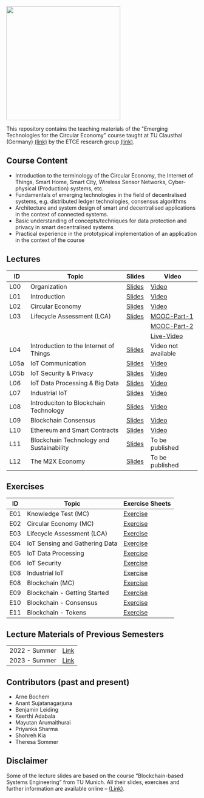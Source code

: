 <img src="https://www.presse.tu-clausthal.de/fileadmin/Presse/images/Corporate_Design/Logo/Logo_TUC_en_CMYK.jpg" width="300">

This repository contains the teaching materials of the "Emerging Technologies for the Circular Economy" course taught at TU Clausthal (Germany) [(link)](https://www.isse.tu-clausthal.de/en/) by the ETCE research group [(link)](https://etce-lab.com).

## Course Content

- Introduction to the terminology of the Circular Economy, the Internet of Things, Smart Home, Smart City, Wireless Sensor Networks, Cyber-physical (Production) systems, etc.
- Fundamentals of emerging technologies in the field of decentralised systems, e.g. distributed ledger technologies, consensus algorithms
- Architecture and system design of smart and decentralised applications in the context of connected systems.
- Basic understanding of concepts/techniques for data protection and privacy in smart decentralised systems
- Practical experience in the prototypical implementation of an application in the context of the course

## Lectures

| ID   | Topic                                    | Slides                                                            | Video                                                                                                          |
|------|------------------------------------------|-------------------------------------------------------------------|----------------------------------------------------------------------------------------------------------------|
| L00  | Organization                             | [Slides](ETCE-L00-Organization.pdf)                               | [Video](https://video.tu-clausthal.de/vorlesung/1381.html#k=1) |
| L01  | Introduction                             | [Slides](ETCE-L01-Introduction.pdf)                               | [Video](https://video.tu-clausthal.de/vorlesung/1381.html#k=2) |
| L02  | Circular Economy                         | [Slides](ETCE-L02-Circular-Economy.pdf)                           | [Video](https://video.tu-clausthal.de/vorlesung/1381.html#k=3) |
| L03  | Lifecycle Assessment (LCA)               | [Slides](ETCE-L03-Lifecycle-Assessment.pdf)                       | [MOOC-Part-1](https://ltg.etce-lab.de/#/id/65d0ac316ded5d72a556a026) |
|      |                                          |                                                                   | [MOOC-Part-2](https://ltg.etce-lab.de/#/id/65d0ac316ded5d72a556a03e) |
|      |                                          |                                                                                                                                                                 | [Live-Video](https://video.tu-clausthal.de/vorlesung/1381.html#k=4) |
| L04  | Introduction to the Internet of Things   | [Slides](ETCE-L04-Introduction-to-the-IoT.pdf)                    | Video not available |
| L05a | IoT Communication                        | [Slides](ETCE-L05a-IoT-Communications.pdf)                        | [Video](https://video.tu-clausthal.de/vorlesung/1381.html#k=6) |
| L05b | IoT Security & Privacy                   | [Slides](ETCE-L05b-IoT-Security-and-Privacy.pdf)                  | [Video](https://video.tu-clausthal.de/vorlesung/1381.html#k=7) |
| L06  | IoT Data Processing & Big Data           | [Slides](ETCE-L06-IoT-Data-Processing-and-BigData.pdf)            | [Video](https://video.tu-clausthal.de/vorlesung/1381.html#k=8) |
| L07  | Industrial IoT                           | [Slides](ETCE-L07-IIoT.pdf)                                       | [Video](https://video.tu-clausthal.de/vorlesung/1381.html#k=9) |
| L08  | Introduciton to Blockchain Technology    | [Slides](ETCE-L08-BC1--Introduction-to-Blockchain-Technology.pdf) | [Video](https://video.tu-clausthal.de/vorlesung/1381.html#k=10) |
| L09  | Blockchain Consensus                     | [Slides](ETCE-L09-BC2--Consensus.pdf)                             | [Video](https://video.tu-clausthal.de/vorlesung/1381.html#k=11) |
| L10  | Ethereum and Smart Contracts             | [Slides](ETCE-L10-BC3--Ethereum-and-Smart-Contracts.pdf)          | [Video](https://video.tu-clausthal.de/vorlesung/1381.html#k=12) |
| L11  | Blockchain Technology and Sustainability | [Slides](ETCE-L11-BC4--Blockchain-Sustainability.pdf)             | To be published |
| L12  | The M2X Economy                          | [Slides](ETCE-L12-The-M2X-Economy.pdf)                            | To be published |

## Exercises

| ID    | Topic                                   | Exercise Sheets                                    |
|-------|-----------------------------------------|----------------------------------------------------|
| E01   | Knowledge Test (MC)                     | [Exercise](Exercises/E01-Inital-MC-Knowledgetest.pdf)   |
| E02   | Circular Economy (MC)                   | [Exercise](Exercises/E02-CE-MC-Test.pdf)           |
| E03   | Lifecycle Assessment (LCA)              | [Exercise](Exercises/E03-LCA.pdf) |
| E04   | IoT Sensing and Gathering Data          | [Exercise](Exercises/E04-Iot-Sensing.pdf) |
| E05   | IoT Data Processing                     | [Exercise](Exercises/E05-IoT-Proceessing.pdf) |
| E06   | IoT Security                            | [Exercise](Exercises/E06-IoT-Security.pdf) |
| E08   | Industrial IoT                          | [Exercise](Exercises/E07-IIoT.pdf) |
| E08   | Blockchain (MC)                         | [Exercise](Exercises/E08-BC-MC-Quiz.pdf) |
| E09   | Blockchain - Getting Started            | [Exercise](Exercises/E09-Blockchain.pdf) |
| E10   | Blockchain - Consensus                  | [Exercise](Exercise/E10-Blockchain-Consensus.pdf) |
| E11   | Blockchain - Tokens                     | [Exercise](Exercise/E11-Energy-Trading.pdf) |

## Lecture Materials of Previous Semesters

|                |                                         | 
|----------------|-----------------------------------------|
| 2022 - Summer  | [Link](0_ARCHIVE/Summer-2022/README.md) |
| 2023 - Summer  | [Link](0_ARCHIVE/Summer-2023/README.md) |

## Contributors (past and present)
- Arne Bochem
- Anant Sujatanagarjuna
- Benjamin Leiding
- Keerthi Adabala
- Mayutan Arumaithurai
- Priyanka Sharma
- Shohreh Kia
- Theresa Sommer

## Disclaimer

Some of the lecture slides are based on the course “Blockchain-based Systems Engineering” from TU Munich. All their slides, exercises and further information are available online – [(Link)](https://github.com/sebischair/bbse).
